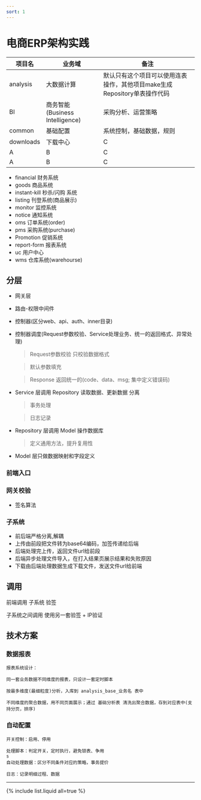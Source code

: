 ```yaml
---
sort: 1
---
```


# 电商ERP架构实践

| 项目名 | 业务域  | 备注 |
| ---- | ---- |---- |
| analysis | 大数据计算 | 默认只有这个项目可以使用连表操作，其他项目make生成Repository单表操作代码 |
| BI | 商务智能(Business Intelligence) | 采购分析、运营策略  |
| common | 基础配置 | 系统控制，基础数据，规则 |
| downloads | 下载中心 | C |
| A | B | C |
| A | B | C |


* financial 财务系统 
* goods 商品系统
* instant-kill 秒杀/闪购 系统
* listing 刊登系统(商品展示)
* monitor 监控系统
* notice 通知系统
* oms 订单系统(order)
* pms 采购系统(purchase)
* Promotion 促销系统
* report-form 报表系统
* uc 用户中心
* wms 仓库系统(warehourse)

## 分层

* 网关层
* 路由-权限中间件
* 控制器(区分web、api、auth、inner目录)
* 控制器调度(Request参数校验、Service处理业务、统一的返回格式、异常处理)
  > Request参数校验 只校验数据格式
  
  > 默认参数填充
  
  > Response 返回统一的(code、data、msg; 集中定义错误码)
* Service 层调用 Repository 读取数据、更新数据 分离
  > 事务处理
  
  > 日志记录
* Repository 层调用 Model 操作数据库
  > 定义通用方法，提升复用性
* Model 层只做数据映射和字段定义

### 前端入口

### 网关校验

* 签名算法

### 子系统

* 前后端严格分离,解耦
* 上传由前段把文件转为base64编码，加签传递给后端
* 后端处理完上传，返回文件url给前段
* 后端异步处理文件导入，在打入结果页展示结果和失败原因
* 下载由后端处理数据生成下载文件，发送文件url给前端

## 调用
前端调用 子系统 验签

子系统之间调用 使用另一套验签 + IP验证

## 技术方案

### 数据报表

```tip
报表系统设计：

同一套业务数据不同维度的报表，只设计一套定时脚本

按最多维度(最细粒度)分析，入库到 analysis_base_业务名 表中

不同维度的聚合数据，用不同页面展示；通过 基础分析表 清洗出聚合数据，存到对应表中(支持分页，排序)
```


### 自动配置

```tip
开关控制：启用、停用

处理脚本：判定开关，定时执行，避免锁表、争用
s
自动处理数据：区分不同条件对应的策略，事务提价

日志：记录明细过程、数据
```

<hr />
{% include list.liquid all=true %}
